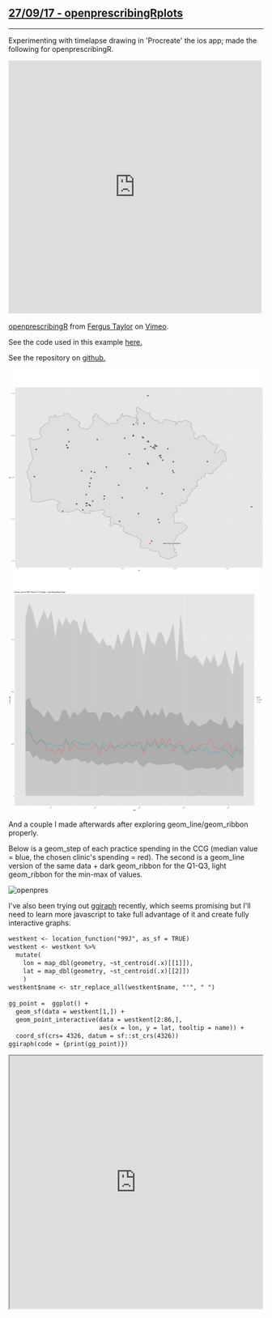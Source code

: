  ## [**27/09/17 - openprescribingRplots**](https://fergustaylor.github.io/blog/post9)
--------------------------------------------------------------------------------------------

Experimenting with timelapse drawing in 'Procreate' the ios app; made the following for openprescribingR.

<iframe src="https://player.vimeo.com/video/231293393" width="640" height="360" frameborder="0" webkitallowfullscreen mozallowfullscreen allowfullscreen></iframe>
<p><a href="https://vimeo.com/231293393">openprescribingR</a> from <a href="https://vimeo.com/user44219931">Fergus Taylor</a> on <a href="https://vimeo.com">Vimeo</a>.</p>

See the code used in this example [here.](https://fergustaylor.github.io/openprescribingR/dev/examplescript)

See the repository on [github.](https://github.com/fergustaylor/openprescribingR)

![openpres](/blogimages/Rplot6.png)
![openpres](/blogimages/Rplot7.png)

And a couple I made afterwards after exploring geom_line/geom_ribbon properly.

Below is a geom_step of each practice spending in the CCG (median value = blue, the chosen clinic's spending = red).
The second is a geom_line version of the same data + dark geom_ribbon for the Q1-Q3, light geom_ribbon for the min-max of values. 

![openpres](https://fergustaylor.github.io/openprescribingR/Rplot01.png)

I've also been trying out [ggiraph](https://davidgohel.github.io/ggiraph/index.html) recently, which seems promising but I'll need to learn more javascript to take full advantage of it and create fully interactive graphs.

```{r}
westkent <- location_function("99J", as_sf = TRUE)
westkent <- westkent %>%
  mutate(
    lon = map_dbl(geometry, ~st_centroid(.x)[[1]]),
    lat = map_dbl(geometry, ~st_centroid(.x)[[2]])
    )
westkent$name <- str_replace_all(westkent$name, "'", " ")

gg_point =  ggplot() +
  geom_sf(data = westkent[1,]) +
  geom_point_interactive(data = westkent[2:86,], 
                         aes(x = lon, y = lat, tooltip = name)) +
  coord_sf(crs= 4326, datum = sf::st_crs(4326))
ggiraph(code = {print(gg_point)})
```

<style>
    iframe {
        width: 500px;
        height: 500px;
    }
</style>
<iframe src="https://fergustaylor.github.io/blogimages/gigraph.html">
</iframe>